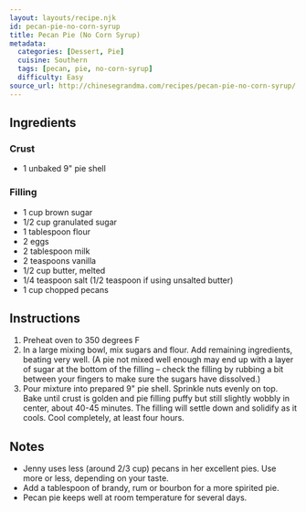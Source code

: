 ```yaml
---
layout: layouts/recipe.njk
id: pecan-pie-no-corn-syrup
title: Pecan Pie (No Corn Syrup)
metadata:
  categories: [Dessert, Pie]
  cuisine: Southern
  tags: [pecan, pie, no-corn-syrup]
  difficulty: Easy
source_url: http://chinesegrandma.com/recipes/pecan-pie-no-corn-syrup/
---
```



## Ingredients

### Crust
- 1 unbaked 9" pie shell

### Filling
- 1 cup brown sugar
- 1/2 cup granulated sugar
- 1 tablespoon flour
- 2 eggs
- 2 tablespoon milk
- 2 teaspoons vanilla
- 1/2 cup butter, melted
- 1/4 teaspoon salt (1/2 teaspoon if using unsalted butter)
- 1 cup chopped pecans

## Instructions

1. Preheat oven to 350 degrees F
2. In a large mixing bowl, mix sugars and flour. Add remaining ingredients, beating very well. (A pie not mixed well enough may end up with a layer of sugar at the bottom of the filling – check the filling by rubbing a bit between your fingers to make sure the sugars have dissolved.)
3. Pour mixture into prepared 9" pie shell. Sprinkle nuts evenly on top. Bake until crust is golden and pie filling puffy but still slightly wobbly in center, about 40-45 minutes. The filling will settle down and solidify as it cools. Cool completely, at least four hours.

## Notes
- Jenny uses less (around 2/3 cup) pecans in her excellent pies. Use more or less, depending on your taste.
- Add a tablespoon of brandy, rum or bourbon for a more spirited pie.
- Pecan pie keeps well at room temperature for several days.
